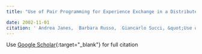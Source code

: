 ```yaml
---
title: "Use of Pair Programming for Experience Exchange in a Distributed Internship Project"

date: 2002-11-01
citation: ' Andrea Janes,  Barbara Russo,  Giancarlo Succi, &quot;Use of Pair Programming for Experience Exchange in a Distributed Internship Project.&quot;, 2002.'
---
```

Use [Google Scholar](https://scholar.google.com/scholar?q=Use+of+Pair+Programming+for+Experience+Exchange+in+a+Distributed+Internship+Project){:target="_blank"} for full citation